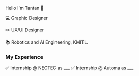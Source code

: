 Hello I'm Tantan 🤩 

💻 Graphic Designer

✏️ UX/UI Designer

📚 Robotics and AI Engineering, KMITL.

### My Experience

✅ Internship @ NECTEC as ___
✅ Internship @ Automa as ___
